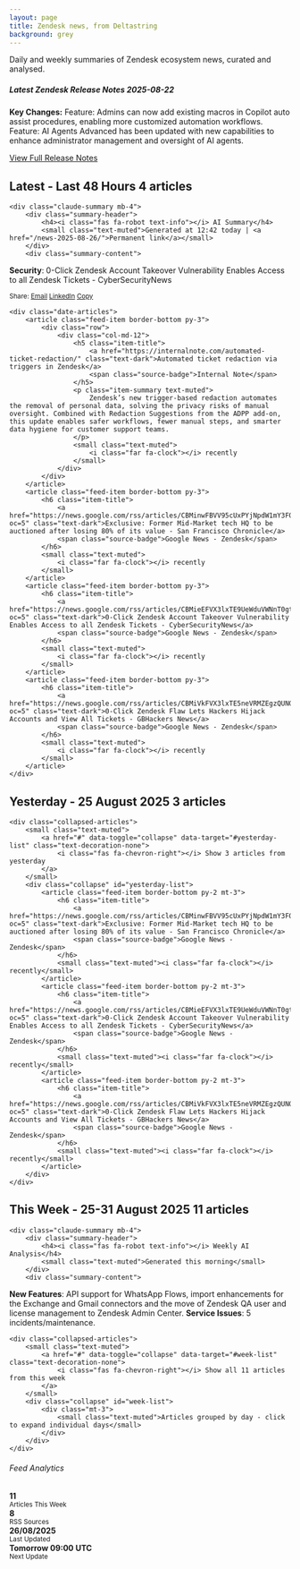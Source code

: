 ```yaml
---
layout: page
title: Zendesk news, from Deltastring
background: grey
---
```


<link rel="stylesheet" href="/assets/css/rss-feeds.css">

<div class="row">
    <div class="col-lg-12">
        <p class="text-muted text-center mb-4">Daily and weekly summaries of Zendesk ecosystem news, curated and analysed.</p>
    </div>
</div>

<!-- Latest Zendesk Release Notes -->
<div class="release-notes-panel mb-4">
    <div class="card border-primary">
        <div class="card-header bg-primary text-white">
            <h5 class="mb-0">
                <i class="fas fa-clipboard-list"></i> Latest Zendesk Release Notes
                <span class="float-right badge badge-light">2025-08-22</span>
            </h5>
        </div>
        <div class="card-body">
            <p class="mb-2"><strong>Key Changes:</strong> Feature: Admins can now add existing macros in Copilot auto assist procedures, enabling more customized automation workflows. Feature: AI Agents Advanced has been updated with new capabilities to enhance administrator management and oversight of AI agents.</p>
            <a href="https://support.zendesk.com/hc/en-us/articles/9637232938138-Release-notes-through-2025-08-22" class="btn btn-sm btn-outline-primary" target="_blank">
                <i class="fas fa-external-link-alt"></i> View Full Release Notes
            </a>
        </div>
    </div>
</div>


<!-- Latest Summary (Last 48 Hours) -->
<div class="summary-section mb-5">
    <h2 class="summary-title">
        <i class="fas fa-clock text-primary"></i>
        Latest - Last 48 Hours
        <span class="badge badge-primary ml-2">4 articles</span>
    </h2>
    
    <div class="claude-summary mb-4">
        <div class="summary-header">
            <h4><i class="fas fa-robot text-info"></i> AI Summary</h4>
            <small class="text-muted">Generated at 12:42 today | <a href="/news-2025-08-26/">Permanent link</a></small>
        </div>
        <div class="summary-content">
<p><strong>Security</strong>: 0-Click Zendesk Account Takeover Vulnerability Enables Access to all Zendesk Tickets - CyberSecurityNews</p>
        </div>
        <div class="share-buttons mt-2">
            <small>Share: 
                <a href="mailto:?subject=Zendesk%20Latest%20Updates%20-%2026%20August%202025&body=Check%20out%20today's%20Zendesk%20updates%20at%20https://deltastring.com/news-2025-08-26/" class="text-muted mx-1"><i class="fas fa-envelope"></i> Email</a>
                <a href="https://www.linkedin.com/sharing/share-offsite/?url=https://deltastring.com/news-2025-08-26/" class="text-muted mx-1" target="_blank"><i class="fab fa-linkedin"></i> LinkedIn</a>
                <a href="#" onclick="navigator.clipboard.writeText('Zendesk Updates 26 August 2025: https://deltastring.com/news-2025-08-26/'); alert('Copied to clipboard!'); return false;" class="text-muted mx-1"><i class="fas fa-copy"></i> Copy</a>
            </small>
        </div>
    </div>

    <div class="date-articles">
        <article class="feed-item border-bottom py-3">
            <div class="row">
                <div class="col-md-12">
                    <h5 class="item-title">
                        <a href="https://internalnote.com/automated-ticket-redaction/" class="text-dark">Automated ticket redaction via triggers in Zendesk</a>
                        <span class="source-badge">Internal Note</span>
                    </h5>
                    <p class="item-summary text-muted">
                        Zendesk’s new trigger-based redaction automates the removal of personal data, solving the privacy risks of manual oversight. Combined with Redaction Suggestions from the ADPP add-on, this update enables safer workflows, fewer manual steps, and smarter data hygiene for customer support teams.
                    </p>
                    <small class="text-muted">
                        <i class="far fa-clock"></i> recently
                    </small>
                </div>
            </div>
        </article>
        <article class="feed-item border-bottom py-3">
            <h6 class="item-title">
                <a href="https://news.google.com/rss/articles/CBMinwFBVV95cUxPYjNpdW1mY3FOMDJnRF9NSVJVNU1yaUNpQklnM0tXcmROdXF1Y1BrR0tkcHVrN0RwWjR2eXFwOXRKQVNLWElHQ1pQWHlKMnpma0xjYTU1OTY2ZC15LUlGVmNqZ056cVE0X0s1aHhEQkZwRDJwS0NkM09mRTE5eFp2d210WUpVQnlpVGhIZzVNTmdrNnBpNDVUaHN6SzRIZUE?oc=5" class="text-dark">Exclusive: Former Mid-Market tech HQ to be auctioned after losing 80% of its value - San Francisco Chronicle</a>
                <span class="source-badge">Google News - Zendesk</span>
            </h6>
            <small class="text-muted">
                <i class="far fa-clock"></i> recently
            </small>
        </article>
        <article class="feed-item border-bottom py-3">
            <h6 class="item-title">
                <a href="https://news.google.com/rss/articles/CBMieEFVX3lxTE9UeWduVWNnT0gtVjNNTUNkN0pmaGtLSVFxNHl4WEpMUk9YSVhYSk5PZk1vcktBVVEtYVEwZFdIVjNtVHJTWW90MkV6VFQ0ZHczQkk1MEdNSjBhdllOX3J1UlRsYTZrdGlQbVBRb2RpTmVrRXB1NUtCWdIBfkFVX3lxTE1QSUR3Ymp0OFlFaUh5QzRzSWdfVGI0VEtjNGdkS0tpYjkzYVRQbFRieXhOYnp1SVhPc3NWa25jTEJ1SlprTmQySGJnUGNudFZ1SG9hYXFiWElmUGJHVkw3RVhSanlNc1JURW1lQzdXaVdrUDN4SXB3VDFZLXF6UQ?oc=5" class="text-dark">0-Click Zendesk Account Takeover Vulnerability Enables Access to all Zendesk Tickets - CyberSecurityNews</a>
                <span class="source-badge">Google News - Zendesk</span>
            </h6>
            <small class="text-muted">
                <i class="far fa-clock"></i> recently
            </small>
        </article>
        <article class="feed-item border-bottom py-3">
            <h6 class="item-title">
                <a href="https://news.google.com/rss/articles/CBMiVkFVX3lxTE5neVRMZEgzQUNQMUt5NF9LMmo0d19VWlpNVFdLUHlOWlNGdWhqbnpPX2pWQjRoSi1iSWl4STRmZkxkaF85RlhlTXB6b25FMmZ1X19Sc0Vn0gFbQVVfeXFMTlJoX05lRmhTX0lkYk5GcVlidDFhNnV1dFRwVFRpOEl0Yl9vSEI0ZllxU2RPckU2MVVRdkxKQWZTNTBkUkZlbGhGY21VRGU1VzhpT3VNMlFGUlFJSQ?oc=5" class="text-dark">0-Click Zendesk Flaw Lets Hackers Hijack Accounts and View All Tickets - GBHackers News</a>
                <span class="source-badge">Google News - Zendesk</span>
            </h6>
            <small class="text-muted">
                <i class="far fa-clock"></i> recently
            </small>
        </article>
    </div>
</div>

<!-- Yesterday's Summary -->
<div class="summary-section mb-5">
    <h2 class="summary-title">
        <i class="fas fa-calendar-alt text-secondary"></i>
        Yesterday - 25 August 2025
        <span class="badge badge-secondary ml-2">3 articles</span>
    </h2>
    
    <div class="collapsed-articles">
        <small class="text-muted">
            <a href="#" data-toggle="collapse" data-target="#yesterday-list" class="text-decoration-none">
                <i class="fas fa-chevron-right"></i> Show 3 articles from yesterday
            </a>
        </small>
        <div class="collapse" id="yesterday-list">
            <article class="feed-item border-bottom py-2 mt-3">
                <h6 class="item-title">
                    <a href="https://news.google.com/rss/articles/CBMinwFBVV95cUxPYjNpdW1mY3FOMDJnRF9NSVJVNU1yaUNpQklnM0tXcmROdXF1Y1BrR0tkcHVrN0RwWjR2eXFwOXRKQVNLWElHQ1pQWHlKMnpma0xjYTU1OTY2ZC15LUlGVmNqZ056cVE0X0s1aHhEQkZwRDJwS0NkM09mRTE5eFp2d210WUpVQnlpVGhIZzVNTmdrNnBpNDVUaHN6SzRIZUE?oc=5" class="text-dark">Exclusive: Former Mid-Market tech HQ to be auctioned after losing 80% of its value - San Francisco Chronicle</a>
                    <span class="source-badge">Google News - Zendesk</span>
                </h6>
                <small class="text-muted"><i class="far fa-clock"></i> recently</small>
            </article>
            <article class="feed-item border-bottom py-2 mt-3">
                <h6 class="item-title">
                    <a href="https://news.google.com/rss/articles/CBMieEFVX3lxTE9UeWduVWNnT0gtVjNNTUNkN0pmaGtLSVFxNHl4WEpMUk9YSVhYSk5PZk1vcktBVVEtYVEwZFdIVjNtVHJTWW90MkV6VFQ0ZHczQkk1MEdNSjBhdllOX3J1UlRsYTZrdGlQbVBRb2RpTmVrRXB1NUtCWdIBfkFVX3lxTE1QSUR3Ymp0OFlFaUh5QzRzSWdfVGI0VEtjNGdkS0tpYjkzYVRQbFRieXhOYnp1SVhPc3NWa25jTEJ1SlprTmQySGJnUGNudFZ1SG9hYXFiWElmUGJHVkw3RVhSanlNc1JURW1lQzdXaVdrUDN4SXB3VDFZLXF6UQ?oc=5" class="text-dark">0-Click Zendesk Account Takeover Vulnerability Enables Access to all Zendesk Tickets - CyberSecurityNews</a>
                    <span class="source-badge">Google News - Zendesk</span>
                </h6>
                <small class="text-muted"><i class="far fa-clock"></i> recently</small>
            </article>
            <article class="feed-item border-bottom py-2 mt-3">
                <h6 class="item-title">
                    <a href="https://news.google.com/rss/articles/CBMiVkFVX3lxTE5neVRMZEgzQUNQMUt5NF9LMmo0d19VWlpNVFdLUHlOWlNGdWhqbnpPX2pWQjRoSi1iSWl4STRmZkxkaF85RlhlTXB6b25FMmZ1X19Sc0Vn0gFbQVVfeXFMTlJoX05lRmhTX0lkYk5GcVlidDFhNnV1dFRwVFRpOEl0Yl9vSEI0ZllxU2RPckU2MVVRdkxKQWZTNTBkUkZlbGhGY21VRGU1VzhpT3VNMlFGUlFJSQ?oc=5" class="text-dark">0-Click Zendesk Flaw Lets Hackers Hijack Accounts and View All Tickets - GBHackers News</a>
                    <span class="source-badge">Google News - Zendesk</span>
                </h6>
                <small class="text-muted"><i class="far fa-clock"></i> recently</small>
            </article>
        </div>
    </div>
</div>

<!-- This Week's Summary -->
<div class="summary-section mb-5">
    <h2 class="summary-title">
        <i class="fas fa-calendar-week text-success"></i>
        This Week - 25-31 August 2025
        <span class="badge badge-success ml-2">11 articles</span>
    </h2>
    
    <div class="claude-summary mb-4">
        <div class="summary-header">
            <h4><i class="fas fa-robot text-info"></i> Weekly AI Analysis</h4>
            <small class="text-muted">Generated this morning</small>
        </div>
        <div class="summary-content">
<p><strong>New Features</strong>: API support for WhatsApp Flows, import enhancements for the Exchange and Gmail connectors and the move of Zendesk QA user and license management to Zendesk Admin Center. <strong>Service Issues</strong>: 5 incidents/maintenance.</p>
        </div>
    </div>

    <div class="collapsed-articles">
        <small class="text-muted">
            <a href="#" data-toggle="collapse" data-target="#week-list" class="text-decoration-none">
                <i class="fas fa-chevron-right"></i> Show all 11 articles from this week
            </a>
        </small>
        <div class="collapse" id="week-list">
            <div class="mt-3">
                <small class="text-muted">Articles grouped by day - click to expand individual days</small>
            </div>
        </div>
    </div>
</div>

<!-- Stats Summary -->
<div class="row mt-5">
    <div class="col-lg-12">
        <div class="alert alert-info">
            <h6><i class="fas fa-chart-line"></i> Feed Analytics</h6>
            <div class="row text-center">
                <div class="col-md-3">
                    <strong>11</strong><br>
                    <small class="text-muted">Articles This Week</small>
                </div>
                <div class="col-md-3">
                    <strong>8</strong><br>
                    <small class="text-muted">RSS Sources</small>
                </div>
                <div class="col-md-3">
                    <strong>26/08/2025</strong><br>
                    <small class="text-muted">Last Updated</small>
                </div>
                <div class="col-md-3">
                    <strong>Tomorrow 09:00 UTC</strong><br>
                    <small class="text-muted">Next Update</small>
                </div>
            </div>
        </div>
    </div>
</div>